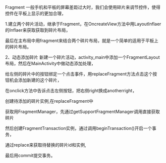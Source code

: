 Fragment
一般手机和平板的屏幕差距过大时，我们会使用碎片来调节控件，使得控件在平板上显示的更加合理，


1.建立两个碎片活动，继承于Fragment，在OncreateView方法中用LayoutInflaer的Inflaer来获取获取到碎片布局，

最后在主布局中用fragment来结合两个碎片布局，就是一个简单的适用于平板上的碎片布局。


2、动态添加碎片
新建一个碎片活动，activity_main中添加一个FragmentLayout布局，然后在MainActivity中做动态添加处理，


给左侧的碎片中的按钮绑定一个点击事件，用replaceFragment方法点击这个按钮机会添加新建的这个碎片，


在onclick方法中告诉点击左侧按钮，把右侧right换成anotherright，


创建待添加的碎片实例,在replaceFragment中


获取用FragmentManager，先通过getSupportFragmentManager调用直接获取碎片


然后创建FragmentTransaction实例，通过调用beginTransaction()开启一个事务，


通过replace来获取待替换的碎片id和实例,


最后用commit提交事务。
